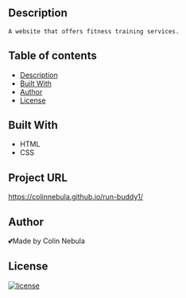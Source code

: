 ## Description
    A website that offers fitness training services.

## Table of contents
* [Description](#description)
* [Built With](#built-with)
* [Author](#author)
* [License](#license)

## Built With
* HTML
* CSS

## Project URL
https://colinnebula.github.io/run-buddy1/

## Author
💕Made by
Colin Nebula

## License
[![license](https://img.shields.io/badge/license-MIT-brightgreen)](https://shields.io)



